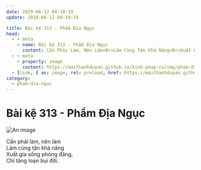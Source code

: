 ```yaml
---
date: 2020-06-12 04:10:19
update: 2020-06-12 04:10:19

title: Bài kệ 313 - Phẩm Địa Ngục
head:
  - - meta
    - name: Bài kệ 313 - Phẩm Địa Ngục
      content: Cần Phải Làm, Nên Làm<Br>Làm Cùng Tận Khả Năng<Br>Xuất Gia Sống Phóng Đãng,<Br>Chỉ Tăng Loạn Bụi Đời.<Br>
  - - meta
    - property: image
      content: https://maithanhduyan.github.io/kinh-phap-cu/img/pham-dia-nguc/pham-dia-nguc-313.jpg
  - [link, { as: image, rel: preload, href: https://maithanhduyan.github.io/kinh-phap-cu/img/pham-dia-nguc/pham-dia-nguc-313.jpg }]
category:
  - pham-dia-nguc
---
```


# Bài kệ 313 - Phẩm Địa Ngục

![An image](/img/pham-dia-nguc/pham-dia-nguc-313.jpg)

Cần phải làm, nên làm<br>Làm cùng tận khả năng<br>Xuất gia sống phóng đãng,<br>Chỉ tăng loạn bụi đời.<br>
